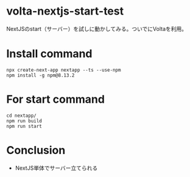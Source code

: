# volta-nextjs-start-test
NextJSのstart（サーバー）を試しに動かしてみる。ついでにVoltaを利用。

# Install command
```
npx create-next-app nextapp --ts --use-npm
npm install -g npm@8.13.2
```

# For start command
```
cd nextapp/
npm run build
npm run start
```

# Conclusion
- NextJS単体でサーバー立てられる